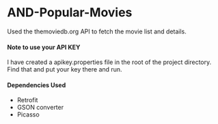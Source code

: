 # AND-Popular-Movies

Used the themoviedb.org API to fetch the movie list and details.

#### Note to use your API KEY
I have created a apikey.properties file in the root of the project directory.
Find that and put your key there and run.

#### Dependencies Used
  - Retrofit
  - GSON converter
  - Picasso